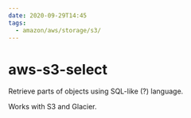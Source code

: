 ```yaml
---
date: 2020-09-29T14:45
tags:
  - amazon/aws/storage/s3/
---
```


# aws-s3-select

Retrieve parts of objects using SQL-like (?) language.

Works with S3 and Glacier.